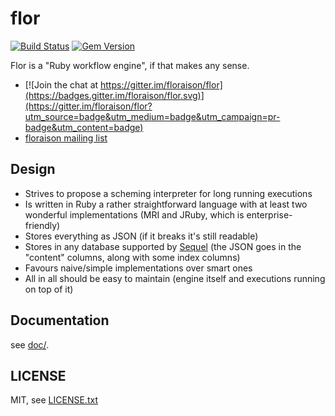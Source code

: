 
# flor

[![Build Status](https://secure.travis-ci.org/floraison/flor.svg)](http://travis-ci.org/floraison/flor)
[![Gem Version](https://badge.fury.io/rb/flor.svg)](http://badge.fury.io/rb/flor)

Flor is a "Ruby workflow engine", if that makes any sense.

* [![Join the chat at https://gitter.im/floraison/flor](https://badges.gitter.im/floraison/flor.svg)](https://gitter.im/floraison/flor?utm_source=badge&utm_medium=badge&utm_campaign=pr-badge&utm_content=badge)
* [floraison mailing list](https://groups.google.com/forum/#!forum/floraison)

## Design

* Strives to propose a scheming interpreter for long running executions
* Is written in Ruby a rather straightforward language with at least two
  wonderful implementations (MRI and JRuby, which is enterprise-friendly)
* Stores everything as JSON (if it breaks it's still readable)
* Stores in any database supported by [Sequel](http://sequel.jeremyevans.net/)
  (the JSON goes in the "content" columns, along with some index columns)
* Favours naive/simple implementations over smart ones
* All in all should be easy to maintain (engine itself and executions running
  on top of it)

## Documentation

see [doc/](doc/).


## LICENSE

MIT, see [LICENSE.txt](LICENSE.txt)

